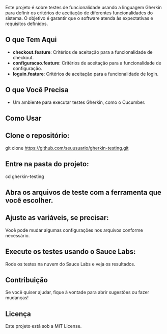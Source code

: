 Este projeto é sobre testes de funcionalidade usando a linguagem Gherkin para definir os critérios de aceitação de diferentes funcionalidades do sistema. O objetivo é garantir que o software atenda às expectativas e requisitos definidos.

## O que Tem Aqui
- **checkout.feature**: Critérios de aceitação para a funcionalidade de checkout.
- **configuracao.feature**: Critérios de aceitação para a funcionalidade de configuração.
- **loguin.feature**: Critérios de aceitação para a funcionalidade de login.

## O que Você Precisa
- Um ambiente para executar testes Gherkin, como o Cucumber.

## Como Usar
## Clone o repositório:
git clone https://github.com/seuusuario/gherkin-testing.git
## Entre na pasta do projeto:
cd gherkin-testing
## Abra os arquivos de teste com a ferramenta que você escolher.
## Ajuste as variáveis, se precisar:
Você pode mudar algumas configurações nos arquivos conforme necessário.
## Execute os testes usando o Sauce Labs:
Rode os testes na nuvem do Sauce Labs e veja os resultados.

## Contribuição
Se você quiser ajudar, fique à vontade para abrir sugestões ou fazer mudanças!

## Licença
Este projeto está sob a MIT License.

